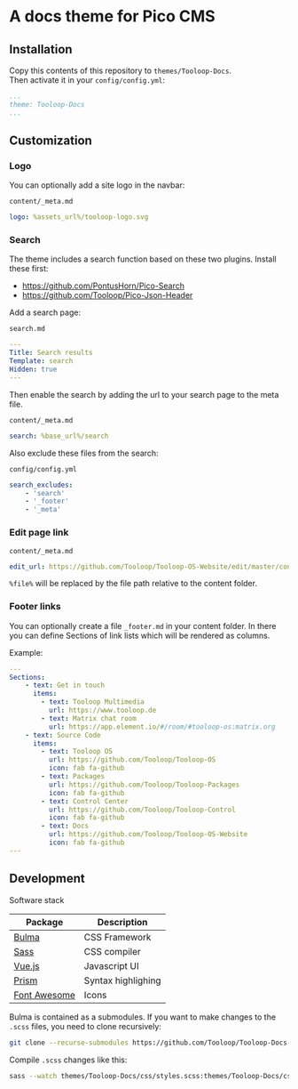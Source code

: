 # A docs theme for Pico CMS

## Installation

Copy this contents of this repository to `themes/Tooloop-Docs`.  
Then activate it in your `config/config.yml`:
```yaml
...
theme: Tooloop-Docs
...
```

## Customization

### Logo

You can optionally add a site logo in the navbar:

`content/_meta.md`
```yaml
logo: %assets_url%/tooloop-logo.svg
```


### Search

The theme includes a search function based on these two plugins.
Install these first:

- https://github.com/PontusHorn/Pico-Search
- https://github.com/Tooloop/Pico-Json-Header

Add a search page:

`search.md`

```yaml
---
Title: Search results
Template: search
Hidden: true
---
```

Then enable the search by adding the url to your search page to the meta file.

`content/_meta.md`
```yaml
search: %base_url%/search
```
Also exclude these files from the search:

`config/config.yml`
```yaml
search_excludes:
    - 'search'
    - '_footer'
    - '_meta'
```

### Edit page link

`content/_meta.md`
```yaml
edit_url: https://github.com/Tooloop/Tooloop-OS-Website/edit/master/content/%file%
```

`%file%` will be replaced by the file path relative to the content folder.

### Footer links

You can optionally create a file `_footer.md` in your content folder.
In there you can define Sections of link lists which will be rendered as columns.

Example:

```yaml
---
Sections:
    - text: Get in touch
      items:
        - text: Tooloop Multimedia
          url: https://www.tooloop.de
        - text: Matrix chat room
          url: https://app.element.io/#/room/#tooloop-os:matrix.org
    - text: Source Code
      items:
        - text: Tooloop OS
          url: https://github.com/Tooloop/Tooloop-OS
          icon: fab fa-github
        - text: Packages
          url: https://github.com/Tooloop/Tooloop-Packages
          icon: fab fa-github
        - text: Control Center
          url: https://github.com/Tooloop/Tooloop-Control
          icon: fab fa-github
        - text: Docs
          url: https://github.com/Tooloop/Tooloop-OS-Website
          icon: fab fa-github
---
```

## Development

Software stack

| Package                                  | Description        |
| ---------------------------------------- | ------------------ |
| [Bulma](https://bulma.io/)               | CSS Framework      |
| [Sass](https://sass-lang.com/)           | CSS compiler       |
| [Vue.js](https://vuejs.org/)             | Javascript UI      |
| [Prism](https://prismjs.com/)            | Syntax highlighing |
| [Font Awesome](https://fontawesome.com/) | Icons              |

Bulma is contained as a submodules. If you want to make changes to the `.scss`
files, you need to clone recursively:

```bash
git clone --recurse-submodules https://github.com/Tooloop/Tooloop-Docs-Theme.git themes/Tooloop-Docs
```

Compile `.scss` changes like this:

```bash
sass --watch themes/Tooloop-Docs/css/styles.scss:themes/Tooloop-Docs/css/styles.css --style compressed
```